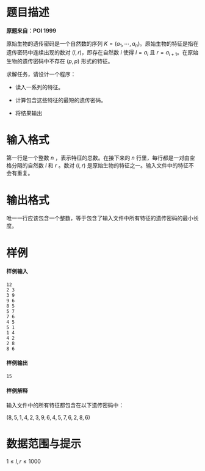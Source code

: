
# 题目描述

**原题来自：POI 1999**

原始生物的遗传密码是一个自然数的序列 $K=(a_1,\cdots,a_n)$。原始生物的特征是指在遗传密码中连续出现的数对 $(l,r)$，即存在自然数 $i$ 使得 $l=a_i$ 且 $r=a_{i+1}$。在原始生物的遗传密码中不存在 $(p,p)$ 形式的特征。

求解任务，请设计一个程序：

- 读入一系列的特征。

- 计算包含这些特征的最短的遗传密码。

- 将结果输出

# 输入格式

第一行是一个整数 $n$ ，表示特征的总数。在接下来的 $n$ 行里，每行都是一对由空格分隔的自然数 $l$ 和 $r$ 。数对 $(l,r)$ 是原始生物的特征之一。输入文件中的特征不会有重复。

# 输出格式

唯一一行应该包含一个整数，等于包含了输入文件中所有特征的遗传密码的最小长度。

# 样例

#### 样例输入
```plain
12
2 3
3 9
9 6
8 5
5 7
7 6
4 5
5 1
1 4
4 2
2 8
8 6
```

#### 样例输出
```plain
15
```

#### 样例解释
输入文件中的所有特征都包含在以下遗传密码中：

$(8, 5, 1, 4, 2, 3, 9, 6, 4, 5, 7, 6, 2, 8, 6)$

# 数据范围与提示

$1 \le l,r \le 1000$

